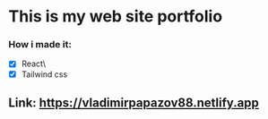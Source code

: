 # This is my web site portfolio

### How i made it:
- [x] React\
- [x] Tailwind css

## Link: https://vladimirpapazov88.netlify.app

